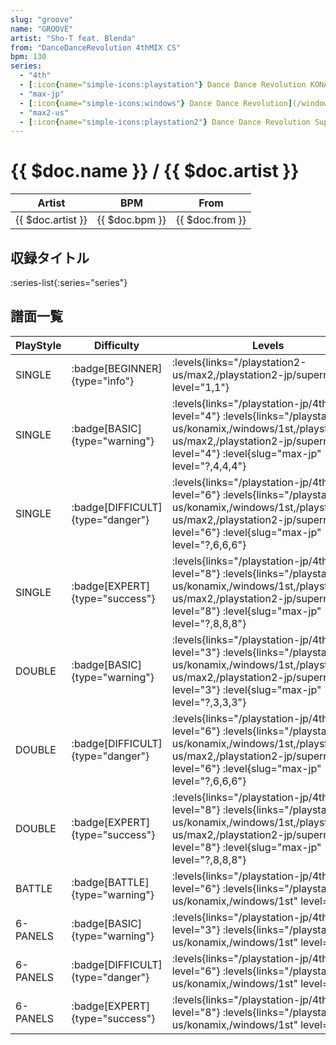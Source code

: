```yaml
---
slug: "groove"
name: "GROOVE"
artist: "Sho-T feat. Blenda"
from: "DanceDanceRevolution 4thMIX CS"
bpm: 130
series:
  - "4th"
  - [:icon{name="simple-icons:playstation"} Dance Dance Revolution KONAMIX :icon{name="flag:us-4x3"}](/playstation-us/konamix)
  - "max-jp"
  - [:icon{name="simple-icons:windows"} Dance Dance Revolution](/windows/1st)
  - "max2-us"
  - [:icon{name="simple-icons:playstation2"} Dance Dance Revolution SuperNOVA2 :icon{name="flag:jp-4x3"}](/playstation2-jp/supernova2)
---
```


# {{ $doc.name }} / {{ $doc.artist }}

|Artist|BPM|From|
|------|---|----|
|{{ $doc.artist }}|{{ $doc.bpm }}|{{ $doc.from }}|

## 収録タイトル

:series-list{:series="series"}

## 譜面一覧

|PlayStyle|Difficulty|Levels|Notes|Movie|
|---------|----------|------|-----|-----|
|SINGLE| :badge[BEGINNER]{type="info"}| :levels{links="/playstation2-us/max2,/playstation2-jp/supernova2" level="1,1"}|81/0||
|SINGLE| :badge[BASIC]{type="warning"}|<div class="field is-grouped is-grouped-multiline"> :levels{links="/playstation-jp/4th" level="4"} :levels{links="/playstation-us/konamix,/windows/1st,/playstation2-us/max2,/playstation2-jp/supernova2" level="4"} :level{slug="max-jp" level="?,4,4,4"}</div>|139/0||
|SINGLE| :badge[DIFFICULT]{type="danger"}|<div class="field is-grouped is-grouped-multiline"> :levels{links="/playstation-jp/4th" level="6"} :levels{links="/playstation-us/konamix,/windows/1st,/playstation2-us/max2,/playstation2-jp/supernova2" level="6"} :level{slug="max-jp" level="?,6,6,6"}</div>|195/0||
|SINGLE| :badge[EXPERT]{type="success"}|<div class="field is-grouped is-grouped-multiline"> :levels{links="/playstation-jp/4th" level="8"} :levels{links="/playstation-us/konamix,/windows/1st,/playstation2-us/max2,/playstation2-jp/supernova2" level="8"} :level{slug="max-jp" level="?,8,8,8"}</div>|264/0||
|DOUBLE| :badge[BASIC]{type="warning"}|<div class="field is-grouped is-grouped-multiline"> :levels{links="/playstation-jp/4th" level="3"} :levels{links="/playstation-us/konamix,/windows/1st,/playstation2-us/max2,/playstation2-jp/supernova2" level="3"} :level{slug="max-jp" level="?,3,3,3"}</div>|134/0||
|DOUBLE| :badge[DIFFICULT]{type="danger"}|<div class="field is-grouped is-grouped-multiline"> :levels{links="/playstation-jp/4th" level="6"} :levels{links="/playstation-us/konamix,/windows/1st,/playstation2-us/max2,/playstation2-jp/supernova2" level="6"} :level{slug="max-jp" level="?,6,6,6"}</div>|193/0||
|DOUBLE| :badge[EXPERT]{type="success"}|<div class="field is-grouped is-grouped-multiline"> :levels{links="/playstation-jp/4th" level="8"} :levels{links="/playstation-us/konamix,/windows/1st,/playstation2-us/max2,/playstation2-jp/supernova2" level="8"} :level{slug="max-jp" level="?,8,8,8"}</div>|255/0||
|BATTLE| :badge[BATTLE]{type="warning"}|<div class="field is-grouped is-grouped-multiline"> :levels{links="/playstation-jp/4th" level="6"} :levels{links="/playstation-us/konamix,/windows/1st" level="6,6"}</div>|||
|6-PANELS| :badge[BASIC]{type="warning"}|<div class="field is-grouped is-grouped-multiline"> :levels{links="/playstation-jp/4th" level="3"} :levels{links="/playstation-us/konamix,/windows/1st" level="3,3"}</div>|137/0||
|6-PANELS| :badge[DIFFICULT]{type="danger"}|<div class="field is-grouped is-grouped-multiline"> :levels{links="/playstation-jp/4th" level="6"} :levels{links="/playstation-us/konamix,/windows/1st" level="6,6"}</div>|194/0||
|6-PANELS| :badge[EXPERT]{type="success"}|<div class="field is-grouped is-grouped-multiline"> :levels{links="/playstation-jp/4th" level="8"} :levels{links="/playstation-us/konamix,/windows/1st" level="8,8"}</div>|258/0||
